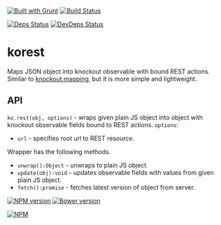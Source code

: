 [![Built with Grunt](https://cdn.gruntjs.com/builtwith.png)](http://gruntjs.com/)
[![Build Status](https://drone.io/github.com/sergeyt/korest/status.png)](https://drone.io/github.com/sergeyt/korest/latest)
                                                                                 
[![Deps Status](https://david-dm.org/sergeyt/korest.png)](https://david-dm.org/sergeyt/korest)
[![DevDeps Status](https://david-dm.org/sergeyt/korest/dev-status.png)](https://david-dm.org/sergeyt/korest#info=devDependencies)

# korest

Maps JSON object into knockout observable with bound REST actions. Similar to [knockout.mapping](https://github.com/SteveSanderson/knockout.mapping),
but it is more simple and lightweight.

## API

`ko.rest(obj, options)` - wraps given plain JS object into object with knockout observable fields bound to REST actions. `options`:
* `url` - specifies root url to REST resource.

Wrapper has the following methods.

* `unwrap():Object` - unwraps to plain JS object.
* `update(obj):void` - updates observable fields with values from given plain JS object.
* `fetch():promise` - fetches latest version of object from server.

[![NPM version](https://badge.fury.io/js/korest.png)](http://badge.fury.io/js/)
[![Bower version](https://badge.fury.io/bo/korest.svg)](http://badge.fury.io/bo/korest)

[![NPM](https://nodei.co/npm/korest.png?downloads=true&stars=true)](https://nodei.co/npm/korest/)
